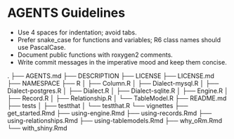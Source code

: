 # AGENTS Guidelines

- Use 4 spaces for indentation; avoid tabs.
- Prefer snake_case for functions and variables; R6 class names should use PascalCase.
- Document public functions with roxygen2 comments.
- Write commit messages in the imperative mood and keep them concise.

.
├── AGENTS.md
├── DESCRIPTION
├── LICENSE
├── LICENSE.md
├── NAMESPACE
├── R
│   ├── Column.R
│   ├── Dialect-mysql.R
│   ├── Dialect-postgres.R
│   ├── Dialect.R
│   ├── Dialect-sqlite.R
│   ├── Engine.R
│   ├── Record.R
│   ├── Relationship.R
│   └── TableModel.R
├── README.md
├── tests
│   ├── testthat
│   └── testthat.R
└── vignettes
    ├── get_started.Rmd
    ├── using-engine.Rmd
    ├── using-records.Rmd
    ├── using-relationships.Rmd
    ├── using-tablemodels.Rmd
    ├── why_oRm.Rmd
    └── with_shiny.Rmd